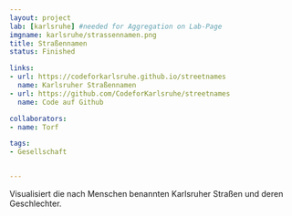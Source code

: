 ```yaml
---
layout: project
lab: [karlsruhe] #needed for Aggregation on Lab-Page
imgname: karlsruhe/strassennamen.png
title: Straßennamen
status: Finished

links:
- url: https://codeforkarlsruhe.github.io/streetnames
  name: Karlsruher Straßennamen
- url: https://github.com/CodeforKarlsruhe/streetnames
  name: Code auf Github

collaborators:
- name: Torf

tags:
- Gesellschaft


---
```

Visualisiert die nach Menschen benannten Karlsruher Straßen und deren Geschlechter.

